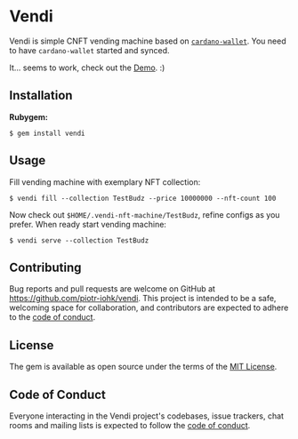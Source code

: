 # Vendi

Vendi is simple CNFT vending machine based on [`cardano-wallet`](https://github.com/input-output-hk/cardano-wallet).
You need to have `cardano-wallet` started and synced.

It... seems to work, check out the [Demo](https://github.com/piotr-iohk/vendi/tree/master/demo). :)

## Installation

**Rubygem:**

    $ gem install vendi

## Usage

Fill vending machine with exemplary NFT collection:

    $ vendi fill --collection TestBudz --price 10000000 --nft-count 100

Now check out `$HOME/.vendi-nft-machine/TestBudz`, refine configs as you prefer.
When ready start vending machine:

    $ vendi serve --collection TestBudz



## Contributing

Bug reports and pull requests are welcome on GitHub at https://github.com/piotr-iohk/vendi. This project is intended to be a safe, welcoming space for collaboration, and contributors are expected to adhere to the [code of conduct](https://github.com/piotr-iohk/vendi/blob/master/CODE_OF_CONDUCT.md).


## License

The gem is available as open source under the terms of the [MIT License](https://opensource.org/licenses/MIT).

## Code of Conduct

Everyone interacting in the Vendi project's codebases, issue trackers, chat rooms and mailing lists is expected to follow the [code of conduct](https://github.com/piotr-iohk/vendi/blob/master/CODE_OF_CONDUCT.md).
